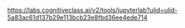 https://labs.cognitiveclass.ai/v2/tools/jupyterlab?ulid=ulid-5a83ac61d137b29e113bcb23e8fbd36ee4ede714

